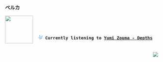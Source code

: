 ### ベルカ

<div align="center">
<kbd>
<a href="https://www.youtube.com/results?search_query=Yumi+Zouma+Depths" target="_blank">
    <img align="left" width="92" height="92" src="https:&#x2F;&#x2F;lastfm.freetls.fastly.net&#x2F;i&#x2F;u&#x2F;174s&#x2F;c0fce240973487f132ba8651d714345c.jpg">
</a>
</br></br></br>
<b><p align="center"><img height="14" width="14" src=https:&#x2F;&#x2F;github.com&#x2F;BelkaDev&#x2F;BelkaDev&#x2F;blob&#x2F;master&#x2F;assets&#x2F;listening5.png?raw&#x3D;true> Currently listening to <a href="https://www.youtube.com/results?search_query=Yumi+Zouma+Depths" target="_blank">Yumi Zouma  - Depths</a> </b></p>
</kbd>
</div>

#

<div align="right">
    <a align="center" href="mailto:belk5@outlook.com"><img src="https://img.shields.io/badge/-contact-blue?style=flat-rounded&logo=contact&logoColor=white"></a>
</div>
